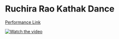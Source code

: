 # Ruchira Rao Kathak Dance

[Performance Link](https://youtu.be/gaAwY7scFp4)

[![Watch the video](https://img.youtube.com/vi/gaAwY7scFp4/0.jpg)](https://www.youtube.com/watch?v=gaAwY7scFp4)
